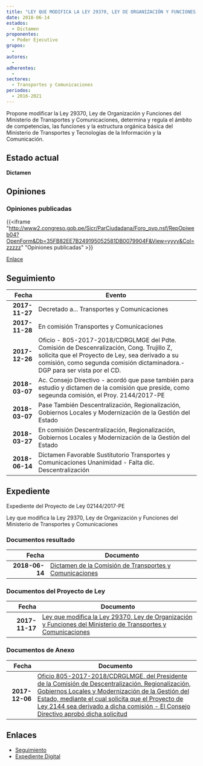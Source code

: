 ```yaml
---
title: "LEY QUE MODIFICA LA LEY 29370, LEY DE ORGANIZACIÓN Y FUNCIONES DEL MINISTERIO DE TRANSPORTES Y COMUNICACIONES"
date: 2018-06-14
estados: 
  - Dictamen
proponentes: 
  - Poder Ejecutivo
grupos: 
  - 
autores: 
  - 
adherentes: 
  - 
sectores: 
  - Transportes y Comunicaciones
periodos: 
  - 2016-2021
---
```


Propone modificar la Ley 29370, Ley de Organización y Funciones del Ministerio de Transportes y Comunicaciones, determina y regula el ámbito de competencias, las funciones y la estructura orgánica básica del Ministerio de Transportes y Tecnologías de la Información y la Comunicación.


## Estado actual

**Dictamen**

## Opiniones

### Opiniones publicadas

{{<iframe "http://www2.congreso.gob.pe/Sicr/ParCiudadana/Foro_pvp.nsf/RepOpiweb04?OpenForm&Db=35FB82EE7B249195052581DB0079904F&View=yyyy&Col=zzzzz" "Opiniones publicadas" >}}

[Enlace](http://www2.congreso.gob.pe/Sicr/ParCiudadana/Foro_pvp.nsf/RepOpiweb04?OpenForm&Db=35FB82EE7B249195052581DB0079904F&View=yyyy&Col=zzzzz)

## Seguimiento

| Fecha | Evento |
|------:|--------|
| **2017-11-27** | Decretado a... Transportes y Comunicaciones|
| **2017-11-28** | En comisión Transportes y Comunicaciones|
| **2017-12-26** | Oficio - 805-2017-2018/CDRGLMGE del Pdte. Comisión de Descenralización, Cong. Trujillo Z, solicita que el Proyecto de Ley, sea derivado a su comisión, como segunda comisión dictaminadora.- DGP para ser vista por el CD.|
| **2018-03-07** | Ac. Consejo Directivo - acordó que pase también para estudio y dictamen de la comisión que preside, como segeunda comisión, el Proy. 2144/2017-PE|
| **2018-03-07** | Pase También Descentralización, Regionalización, Gobiernos Locales y Modernización de la Gestión del Estado|
| **2018-03-27** | En comisión Descentralización, Regionalización, Gobiernos Locales y Modernización de la Gestión del Estado|
| **2018-06-14** | Dictamen Favorable Sustitutorio Transportes y Comunicaciones Unanimidad - Falta dic. Descentralización|


## Expediente

Expediente del Proyecto de Ley 02144/2017-PE

Ley que modifica la Ley 29370, Ley de Organización y Funciones del Ministerio de Transportes y Comunicaciones


### Documentos resultado

| Fecha | Documento |
|------:|--------|
| **2018-06-14** | [Dictamen de la Comisión de Transportes y Comunicaciones](http://www.leyes.congreso.gob.pe/Documentos/2016_2021/Seguimiento_de_Proyectos_de_Ley/00940PL20170614.pdf) |

### Documentos del Proyecto de Ley

| Fecha | Documento |
|------:|--------|
| **2017-11-17** | [Ley que modifica la Ley 29370, Ley de Organización y Funciones del Ministerio de Transportes y Comunicaciones](http://www.leyes.congreso.gob.pe/Documentos/2016_2021/Proyectos_de_Ley_y_de_Resoluciones_Legislativas/PL0214420171117..pdf) |

### Documentos de Anexo

| Fecha | Documento |
|------:|--------|
| **2017-12-06** | [Oficio 805-2017-2018/CDRGLMGE, del Presidente de la Comisión de Descentralización. Regionalización, Gobiernos Locales y Modernización de la Gestión del Estado, mediante el cual solicita que el Proyecto de Ley 2144 sea derivado a dicha comisión - El Consejo Directivo aprobó dicha solicitud](http://www.leyes.congreso.gob.pe/Documentos/2016_2021/Oficios/Comisiones_Ordinarias/OFICIO-805-2017-2018-CDRGLMGE..pdf) |

## Enlaces 

- [Seguimiento](http://www2.congreso.gob.pe/Sicr/TraDocEstProc/CLProLey2016.nsf/f7fff46988ca05b1052578e100829cc7/04500fa1dc1ba67d052581db0075a2ba?OpenDocument)
- [Expediente Digital](http://www2.congreso.gob.pe/Sicr/TraDocEstProc/CLProLey2016.nsf/f7fff46988ca05b1052578e100829cc7/04500fa1dc1ba67d052581db0075a2ba?OpenDocument&Click=05257FB7005EB655.eb71d0cf91d8294e05256cdf006b5706/$Body/0.1C6C)
